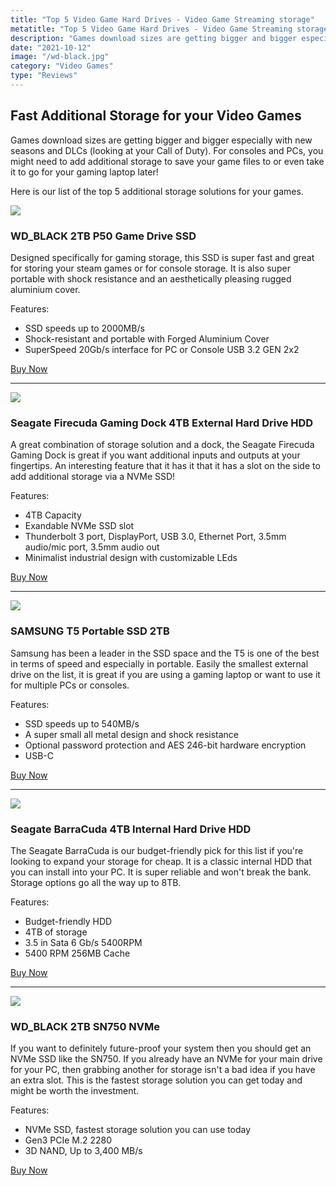 ```yaml
---
title: "Top 5 Video Game Hard Drives - Video Game Streaming storage"
metatitle: "Top 5 Video Game Hard Drives - Video Game Streaming storage"
description: "Games download sizes are getting bigger and bigger especially with new seasons and DLCs. Here is our list of the best additional storage solutions for your games. "
date: "2021-10-12"
image: "/wd-black.jpg"
category: "Video Games"
type: "Reviews"
---
```


## Fast Additional Storage for your Video Games

Games download sizes are getting bigger and bigger especially with new seasons and DLCs (looking at your Call of Duty). For consoles and PCs, you might need to add additional storage to save your game files to or even take it to go for your gaming laptop later!

Here is our list of the top 5 additional storage solutions for your games.


<a href="https://www.amazon.com/dp/B07YFG9PG2?_encoding=UTF8&th=1&linkCode=li3&tag=tryorthokey06-20&linkId=fe6ee94ac0f9c7d0172572f57fcfd34d&language=en_US&ref_=as_li_ss_il" target="_blank"><img border="0" src="//ws-na.amazon-adsystem.com/widgets/q?_encoding=UTF8&ASIN=B07YFG9PG2&Format=_SL250_&ID=AsinImage&MarketPlace=US&ServiceVersion=20070822&WS=1&tag=tryorthokey06-20&language=en_US" ></a><img src="https://ir-na.amazon-adsystem.com/e/ir?t=tryorthokey06-20&language=en_US&l=li3&o=1&a=B07YFG9PG2" width="1" height="1" border="0" alt="" style="border:none !important; margin:0px !important;" />

### WD_BLACK 2TB P50 Game Drive SSD

Designed specifically for gaming storage, this SSD is super fast and great for storing your steam games or for console storage.  It is also super portable with shock resistance and an aesthetically pleasing rugged aluminium cover. 

Features:
- SSD speeds up to 2000MB/s
- Shock-resistant and portable with Forged Aluminium Cover
- SuperSpeed 20Gb/s interface for PC or Console USB 3.2 GEN 2x2

<a class="btn btn-primary mt-2" href="https://amzn.to/3lAIL9z">Buy Now</a>

- - -

<a href="https://www.amazon.com/Seagate-Firecuda-Gaming-External-Drive/dp/B07YH4GQXJ?dchild=1&keywords=seagate+gaming+hard+drive&qid=1634067452&refinements=p_85%3A2470955011&rnid=2470954011&rps=1&sr=8-10&linkCode=li3&tag=tryorthokey06-20&linkId=53f6f1a0f79f012174a94f9eb087e3e0&language=en_US&ref_=as_li_ss_il" target="_blank"><img border="0" src="//ws-na.amazon-adsystem.com/widgets/q?_encoding=UTF8&ASIN=B07YH4GQXJ&Format=_SL250_&ID=AsinImage&MarketPlace=US&ServiceVersion=20070822&WS=1&tag=tryorthokey06-20&language=en_US" ></a><img src="https://ir-na.amazon-adsystem.com/e/ir?t=tryorthokey06-20&language=en_US&l=li3&o=1&a=B07YH4GQXJ" width="1" height="1" border="0" alt="" style="border:none !important; margin:0px !important;" />

### Seagate Firecuda Gaming Dock 4TB External Hard Drive HDD

A great combination of storage solution and a dock, the Seagate Firecuda Gaming Dock is great if you want additional inputs and outputs at your fingertips. An interesting feature that it has it that it has a slot on the side to add additional storage via a NVMe SSD!

Features:
- 4TB Capacity
- Exandable NVMe SSD slot
- Thunderbolt 3 port, DisplayPort, USB 3.0, Ethernet Port, 3.5mm audio/mic port, 3.5mm audio out
- Minimalist industrial design with customizable LEds

<a class="btn btn-primary mt-2" href="https://amzn.to/3AACnTW">Buy Now</a>

- - -

<a href="https://www.amazon.com/Samsung-T5-Portable-SSD-MU-PA1T0B/dp/B073H4GPLQ?dchild=1&keywords=samsung%2Bgame%2Bstorage&qid=1634067795&sr=8-3&th=1&linkCode=li3&tag=tryorthokey06-20&linkId=d555425de0230b5565543495d9d4ec2c&language=en_US&ref_=as_li_ss_il" target="_blank"><img border="0" src="//ws-na.amazon-adsystem.com/widgets/q?_encoding=UTF8&ASIN=B073H4GPLQ&Format=_SL250_&ID=AsinImage&MarketPlace=US&ServiceVersion=20070822&WS=1&tag=tryorthokey06-20&language=en_US" ></a><img src="https://ir-na.amazon-adsystem.com/e/ir?t=tryorthokey06-20&language=en_US&l=li3&o=1&a=B073H4GPLQ" width="1" height="1" border="0" alt="" style="border:none !important; margin:0px !important;" />

### SAMSUNG T5 Portable SSD 2TB

Samsung has been a leader in the SSD space and the T5 is one of the best in terms of speed and especially in portable. Easily the smallest external drive on the list, it is great if you are using a gaming laptop or want to use it for multiple PCs or consoles.

Features:
- SSD speeds up to 540MB/s
- A super small all metal design and shock resistance
- Optional password protection and AES 246-bit hardware encryption
- USB-C 

<a class="btn btn-primary mt-2" href="https://amzn.to/3lAIL9z">Buy Now</a>

- - -

<a href="https://www.amazon.com/Seagate-BarraCuda-Internal-Drive-3-5-Inch/dp/B07D9C7SQH?dchild=1&keywords=gaming+hard+drive&qid=1634068086&sr=8-4&linkCode=li3&tag=tryorthokey06-20&linkId=cc983a44ea7901ac041d63bcd10e242d&language=en_US&ref_=as_li_ss_il" target="_blank"><img border="0" src="//ws-na.amazon-adsystem.com/widgets/q?_encoding=UTF8&ASIN=B07D9C7SQH&Format=_SL250_&ID=AsinImage&MarketPlace=US&ServiceVersion=20070822&WS=1&tag=tryorthokey06-20&language=en_US" ></a><img src="https://ir-na.amazon-adsystem.com/e/ir?t=tryorthokey06-20&language=en_US&l=li3&o=1&a=B07D9C7SQH" width="1" height="1" border="0" alt="" style="border:none !important; margin:0px !important;" />

### Seagate BarraCuda 4TB Internal Hard Drive HDD

The Seagate BarraCuda is our budget-friendly pick for this list if you're looking to expand your storage for cheap.  It is a classic internal HDD that you can install into your PC.  It is super reliable and won't break the bank.  Storage options go all the way up to 8TB.

Features:
- Budget-friendly HDD
- 4TB of storage
- 3.5 in Sata 6 Gb/s 5400RPM
- 5400 RPM 256MB Cache

<a class="btn btn-primary mt-2" href="https://amzn.to/3n4DcQr">Buy Now</a>

- - -
<a href="https://www.amazon.com/BLACK-SN750-500GB-Internal-Gaming/dp/B07M9VXSXG?cv_ct_cx=wd_black%2Bnvme&dchild=1&keywords=wd_black%2Bnvme&pd_rd_i=B07MH2P5ZD&pd_rd_r=92d3cde1-9b00-4ff1-9db3-f5f8e81f2705&pd_rd_w=1M3KU&pd_rd_wg=3LGDB&pf_rd_p=60f680d5-2ef4-438b-a860-68ff8dd70684&pf_rd_r=J42DKCAB8PMQF7GHJ70J&qid=1634068495&sr=1-1-2a7ba1aa-1291-4447-a5e4-5bbe384024ef&th=1&linkCode=li3&tag=tryorthokey06-20&linkId=27dad42a32badfaf57c63485fa180e24&language=en_US&ref_=as_li_ss_il" target="_blank"><img border="0" src="//ws-na.amazon-adsystem.com/widgets/q?_encoding=UTF8&ASIN=B07M9VXSXG&Format=_SL250_&ID=AsinImage&MarketPlace=US&ServiceVersion=20070822&WS=1&tag=tryorthokey06-20&language=en_US" ></a><img src="https://ir-na.amazon-adsystem.com/e/ir?t=tryorthokey06-20&language=en_US&l=li3&o=1&a=B07M9VXSXG" width="1" height="1" border="0" alt="" style="border:none !important; margin:0px !important;" />

### WD_BLACK 2TB SN750 NVMe

If you want to definitely future-proof your system then you should get an NVMe SSD like the SN750. If you already have an NVMe for your main drive for your PC, then grabbing another for storage isn't a bad idea if you have an extra slot.  This is the fastest storage solution you can get today and might be worth the investment.

Features:
- NVMe SSD, fastest storage solution you can use today
- Gen3 PCIe M.2 2280 
- 3D NAND, Up to 3,400 MB/s

<a class="btn btn-primary mt-2" href="https://amzn.to/3iXDSWt">Buy Now</a>